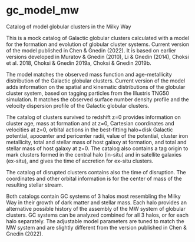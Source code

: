 # gc_model_mw

Catalog of model globular clusters in the Milky Way

This is a mock catalog of Galactic globular clusters calculated with a model for the formation and evolution of globular cluster systems. Current version of the model published in Chen & Gnedin (2022). It is based on earlier versions developed in Muratov & Gnedin (2010), Li & Gnedin (2014), Choksi et al. 2018, Choksi & Gnedin 2019a, Choksi & Gnedin 2019b.

The model matches the observed mass function and age-metallicity distribution of the Galactic globular clusters. Current version of the model adds information on the spatial and kinematic distributions of the globular cluster system, based on tagging particles from the Illustris TNG50 simulation. It matches the observed surface number density profile and the velocity dispersion profile of the Galactic globular clusters.

The catalog of clusters survived to redshift z=0 provides information on cluster age, mass at formation and at z=0, Cartesian coordinates and velocities at z=0, orbital actions in the best-fitting halo+disk Galactic potential, apocenter and pericenter radii, value of the potential, cluster iron metallicity, total and stellar mass of host galaxy at formation, and total and stellar mass of host galaxy at z=0. The catalog also contains a tag origin to mark clusters formed in the central halo (in-situ) and in satellite galaxies (ex-situ), and gives the time of accretion for ex-situ clusters.

The catalog of disrupted clusters contains also the time of disruption. The coordinates and other orbital information is for the center of mass of the resulting stellar stream.

Both catalogs contain GC systems of 3 halos most resembling the Milky Way in their growth of dark matter and stellar mass. Each halo provides an alternative possible history of the assembly of the MW system of globular clusters. GC systems can be analyzed combined for all 3 halos, or for each halo separately. The adjustable model parameters are tuned to match the MW system and are slightly different from the version published in Chen & Gnedin (2022).
